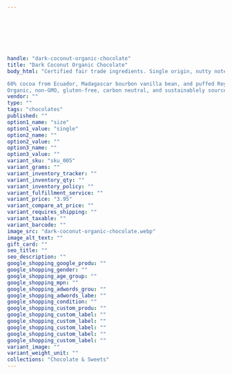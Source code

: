 ```yaml
---
   
   
   
   
   
   
   
handle: "dark-coconut-organic-chocolate"
title: "Dark Coconut Organic Chocolate"
body_html: "Certified fair trade ingredients. Single origin, nutty notes of toasted quinoa sprinkled into malty chocoalte for a light, crispy, crunch.

60% cocoa from Ecuador, Madagascar bourbon vanilla bean, and puffed Royal Pearl quinoa. Exclusively harvested by Fortaleza Cooperative from Fortaleza, Ecuador.
Organic, non-GMO, gluten-free, carbon neutral, and sustainablely sourced."
vendor: ""
type: ""
tags: "chocolates"
published: ""
option1_name: "size"
option1_value: "single"
option2_name: ""
option2_value: ""
option3_name: ""
option3_value: ""
variant_sku: "sku_005"
variant_grams: ""
variant_inventory_tracker: ""
variant_inventory_qty: ""
variant_inventory_policy: ""
variant_fulfillment_service: ""
variant_price: "3.95"
variant_compare_at_price: ""
variant_requires_shipping: ""
variant_taxable: ""
variant_barcode: ""
image_src: "dark-coconut-organic-chocolate.webp"
image_alt_text: ""
gift_card: ""
seo_title: ""
seo_description: ""
google_shopping_google_produ: ""
google_shopping_gender: ""
google_shopping_age_group: ""
google_shopping_mpn: ""
google_shopping_adwords_grou: ""
google_shopping_adwords_labe: ""
google_shopping_condition: ""
google_shopping_custom_produ: ""
google_shopping_custom_label: ""
google_shopping_custom_label: ""
google_shopping_custom_label: ""
google_shopping_custom_label: ""
google_shopping_custom_label: ""
variant_image: ""
variant_weight_unit: ""
collections: "Chocolate & Sweets"
---
```


   
   
   
   
   
   
   
   
   
   
   
   
   
   
   
   
   
   
   
   
   
   
   
   
   
   
   
   
   
   
   
   
   
   
   
   
   
   
   
   
   
   


